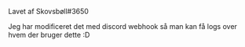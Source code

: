 Lavet af Skovsbøll#3650

Jeg har modificeret det med discord webhook så man kan få logs over hvem der bruger dette :D
